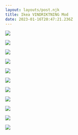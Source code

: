 ```yaml
---
layout: layouts/post.njk
title: Ikea VINDRIKTNING Mod
date: 2023-01-16T20:47:21.236Z
---
```


![](/images/photo_7_2023-01-16_20-44-04.jpg)

![](/images/photo_1_2023-01-16_20-44-04.jpg)

![](/images/photo_6_2023-01-16_20-44-04.jpg)

![](/images/photo_9_2023-01-16_20-44-04.jpg)

![](/images/photo_5_2023-01-16_20-44-04.jpg)

![](/images/photo_8_2023-01-16_20-44-04.jpg)

![](/images/photo_4_2023-01-16_20-44-04.jpg)

![](/images/photo_3_2023-01-16_20-44-04.jpg)

![](/images/photo_2_2023-01-16_20-44-04.jpg)



![](/images/chrome_50wylx91mj.png)

![](/images/chrome_ckgort8sa3.png)